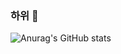 ### 하위 👋

<!--
**dumbokim/dumbokim** is a ✨ _special_ ✨ repository because its `README.md` (this file) appears on your GitHub profile.

Here are some ideas to get you started:

- 🔭 I’m currently working on ...
- 🌱 I’m currently learning ...
- 👯 I’m looking to collaborate on ...
- 🤔 I’m looking for help with ...
- 💬 Ask me about ...
- 📫 How to reach me: ...
- 😄 Pronouns: ...
- ⚡ Fun fact: ...
-->


![Anurag's GitHub stats](https://github-readme-stats.vercel.app/api?username=dumbokim&show_icons=true&theme=nightowl)

<!-- [![Top Langs](https://github-readme-stats.vercel.app/api/top-langs/?username=dumbokim&layout=compact)](https://github.com/anuraghazra/github-readme-stats) -->

